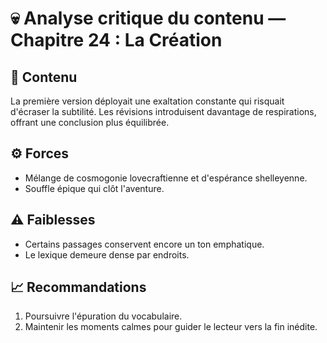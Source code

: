 # 💀 Analyse critique du contenu — Chapitre 24 : La Création

## 🧠 Contenu
La première version déployait une exaltation constante qui risquait d'écraser la subtilité. Les révisions introduisent davantage de respirations, offrant une conclusion plus équilibrée.

## ⚙️ Forces
- Mélange de cosmogonie lovecraftienne et d'espérance shelleyenne.
- Souffle épique qui clôt l'aventure.

## ⚠️ Faiblesses
- Certains passages conservent encore un ton emphatique.
- Le lexique demeure dense par endroits.

## 📈 Recommandations
1. Poursuivre l'épuration du vocabulaire.
2. Maintenir les moments calmes pour guider le lecteur vers la fin inédite.
